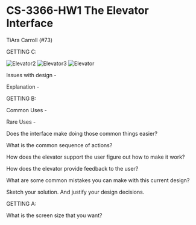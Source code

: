 # CS-3366-HW1 The Elevator Interface
TiAra Carroll (#73)

GETTING C:

![Elevator2](https://user-images.githubusercontent.com/36643475/65015526-6f6d7480-d8e7-11e9-9bab-03b23e18dada.jpg)
![Elevator3](https://user-images.githubusercontent.com/36643475/65015591-91ff8d80-d8e7-11e9-8428-1b708ff76acb.jpg)
![Elevator](https://user-images.githubusercontent.com/36643475/65015599-96c44180-d8e7-11e9-9db4-2a5c61935e5e.jpg)



Issues with design - 

Explanation - 


GETTING B:

Common Uses - 

Rare Uses - 

Does the interface make doing those common things easier?

What is the common sequence of actions?

How does the elevator support the user figure out how to make it work?

How does the elevator provide feedback to the user?

What are some common mistakes you can make with this current design?

Sketch your solution. And justify your design decisions.




GETTING A:

What is the screen size that you want?
